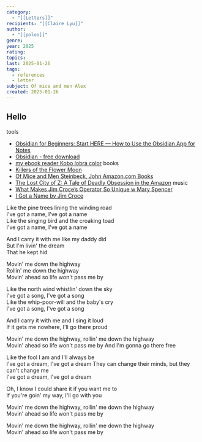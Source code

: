 ```yaml
---
category:
  - "[[Letters]]"
recipients: "[[Claire Lyu]]"
author:
  - "[[poloo]]"
genre: 
year: 2025
rating: 
topics: 
last: 2025-01-26
tags:
  - references
  - letter
subject: Of mice and men Alex
created: 2025-01-26
---
```

## Hello

tools
- [Obsidian for Beginners: Start HERE — How to Use the Obsidian App for Notes](https://www.youtube.com/watch?v=QgbLb6QCK88&t=22s)
- [Obsidian - free download](https://obsidian.md/)
- [my ebook reader Kobo lobra color](https://us.kobobooks.com/products/kobo-libra-colour)
books
- [Killers of the Flower Moon](https://www.amazon.com/s?k=killers+of+the+flower+moon)
- [Of Mice and Men Steinbeck, John Amazon.com Books](https://www.amazon.com/Mice-Men-John-Steinbeck/dp/0140177396/ref=sr_1_1?sr=8-1)
- [The Lost City of Z: A Tale of Deadly Obsession in the Amazon](https://www.amazon.com/Lost-City-Deadly-Obsession-Amazon/dp/1400078458/ref=sr_1_1?sr=8-1)
music
- [What Makes Jim Croce’s Operator So Unique w Mary Spencer](https://www.youtube.com/watch?v=Yan-qTEG4lI)
- [I Got a Name by Jim Croce](https://www.youtube.com/watch?v=O_BEFyNNIvM)

Like the pine trees lining the winding road  
I've got a name, I've got a name  
Like the singing bird and the croaking toad  
I've got a name, I've got a name  
  
And I carry it with me like my daddy did  
But I'm livin' the dream  
That he kept hid  
  
Movin' me down the highway  
Rollin' me down the highway  
Movin' ahead so life won't pass me by  
  
Like the north wind whistlin' down the sky  
I've got a song, I've got a song  
Like the whip-poor-will and the baby's cry  
I've got a song, I've got a song

And I carry it with me and I sing it loud  
If it gets me nowhere, I'll go there proud
  
Movin' me down the highway, rollin' me down the highway  
Movin' ahead so life won't pass me by
And I'm gonna go there free 
  
Like the fool I am and I'll always be  
I've got a dream, I've got a dream
They can change their minds, but they can't change me  
I've got a dream, I've got a dream
  
Oh, I know I could share it if you want me to  
If you're goin' my way, I'll go with you
  
Movin' me down the highway, rollin' me down the highway  
Movin' ahead so life won't pass me by

Movin' me down the highway, rollin' me down the highway  
Movin' ahead so life won't pass me by
